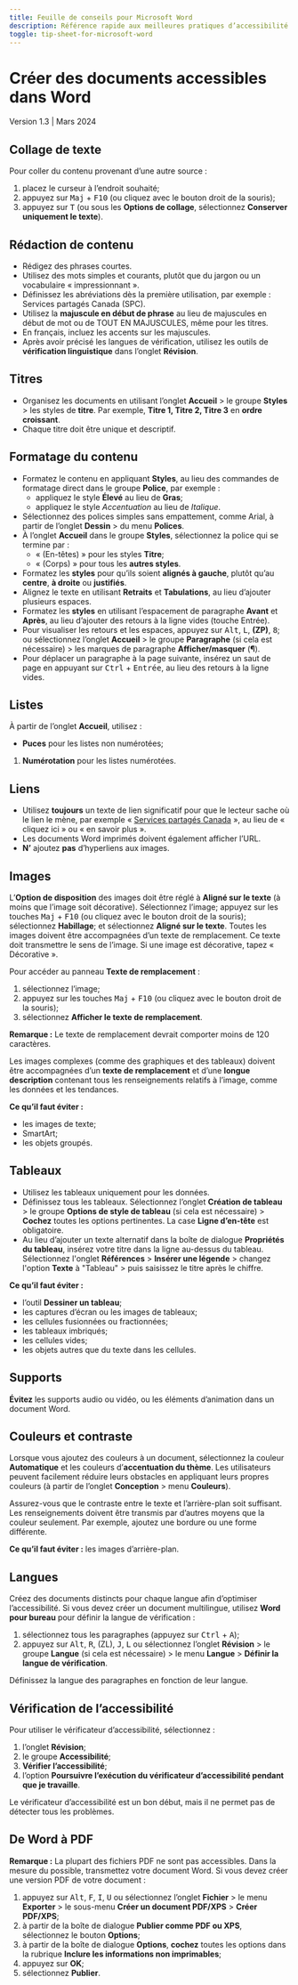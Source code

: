 ```yaml
---
title: Feuille de conseils pour Microsoft Word
description: Référence rapide aux meilleures pratiques d’accessibilité pour les documents Word. Feuille de conseils pour Microsoft Word.
toggle: tip-sheet-for-microsoft-word
---
```


# Créer des documents accessibles dans Word
Version 1.3 | Mars 2024

## Collage de texte
Pour coller du contenu provenant d’une autre source :
1.	placez le curseur à l’endroit souhaité;
2.	appuyez sur <kbd>Maj</kbd> + <kbd>F10</kbd> (ou cliquez avec le bouton droit de la souris);
3.	appuyez sur <kbd>T</kbd> (ou sous les **Options de collage**, sélectionnez **Conserver uniquement le texte**).

## Rédaction de contenu
-	Rédigez des phrases courtes.
-	Utilisez des mots simples et courants, plutôt que du jargon ou un vocabulaire « impressionnant ».
-	Définissez les abréviations dès la première utilisation, par exemple : Services partagés Canada (SPC).
-	Utilisez la **majuscule en début de phrase** au lieu de majuscules en début de mot ou de TOUT EN MAJUSCULES, même pour les titres.
-	En français, incluez les accents sur les majuscules.
-	Après avoir précisé les langues de vérification, utilisez les outils de **vérification linguistique** dans l’onglet **Révision**.

## Titres
-	Organisez les documents en utilisant l’onglet **Accueil** > le groupe **Styles** > les styles de **titre**. Par exemple, **Titre 1, Titre 2, Titre 3** en **ordre croissant**.
-	Chaque titre doit être unique et descriptif.

## Formatage du contenu
-	Formatez le contenu en appliquant **Styles**, au lieu des commandes de formatage direct dans le groupe **Police**, par exemple :
    -	appliquez le style **Élevé** au lieu de **Gras**;
    -	appliquez le style *Accentuation* au lieu de *Italique*.
-	Sélectionnez des polices simples sans empattement, comme Arial, à partir de l’onglet **Dessin** > du menu **Polices**.
-	À l’onglet **Accueil** dans le groupe **Styles**, sélectionnez la police qui se termine par :
    -	« (En-têtes) » pour les styles **Titre**;
    -	« (Corps) » pour tous les **autres styles**.
-	Formatez les **styles** pour qu’ils soient **alignés à gauche**, plutôt qu’au **centre**, **à droite** ou **justifiés**.
-	Alignez le texte en utilisant **Retraits** et **Tabulations**, au lieu d’ajouter plusieurs espaces.
-	Formatez les **styles** en utilisant l’espacement de paragraphe **Avant** et **Après**, au lieu d’ajouter des retours à la ligne vides (touche Entrée).
-	Pour visualiser les retours et les espaces, appuyez sur <kbd>Alt</kbd>, <kbd>L</kbd>, **(ZP)**, <kbd>8</kbd>; ou sélectionnez l’onglet **Accueil** > le groupe **Paragraphe** (si cela est nécessaire) > les marques de paragraphe **Afficher/masquer** (**¶**).
-	Pour déplacer un paragraphe à la page suivante, insérez un saut de page en appuyant sur <kbd>Ctrl</kbd> + <kbd>Entrée</kbd>, au lieu des retours à la ligne vides.

## Listes
À partir de l’onglet **Accueil**, utilisez :
-	**Puces** pour les listes non numérotées;
1.	**Numérotation** pour les listes numérotées.

## Liens
-	Utilisez **toujours** un texte de lien significatif pour que le lecteur sache où le lien le mène, par exemple « <u>Services partagés Canada</u> », au lieu de « cliquez ici » ou « en savoir plus ».
-	Les documents Word imprimés doivent également afficher l’URL.
-	**N’** ajoutez **pas** d’hyperliens aux images.

## Images
L’**Option de disposition** des images doit être réglé à **Aligné sur le texte** (à moins que l’image soit décorative). Sélectionnez l’image; appuyez sur les touches <kbd>Maj</kbd> + <kbd>F10</kbd> (ou cliquez avec le bouton droit de la souris); sélectionnez **Habillage**; et sélectionnez **Aligné sur le texte**.
Toutes les images doivent être accompagnées d’un texte de remplacement. Ce texte doit transmettre le sens de l’image. Si une image est décorative, tapez « Décorative ».

Pour accéder au panneau **Texte de remplacement** :
1.	sélectionnez l’image;
2.	appuyez sur les touches <kbd>Maj</kbd> + <kbd>F10</kbd> (ou cliquez avec le bouton droit de la souris);
3.	sélectionnez **Afficher le texte de remplacement**.

**Remarque :** Le texte de remplacement devrait comporter moins de 120 caractères.

Les images complexes (comme des graphiques et des tableaux) doivent être accompagnées d’un **texte de remplacement** et d’une **longue description** contenant tous les renseignements relatifs à l’image, comme les données et les tendances.

**Ce qu’il faut éviter :**
-	les images de texte;
-	SmartArt;
-	les objets groupés.

## Tableaux
-	Utilisez les tableaux uniquement pour les données.
-	Définissez tous les tableaux. Sélectionnez l’onglet **Création de tableau** > le groupe **Options de style de tableau** (si cela est nécessaire) > **Cochez** toutes les options pertinentes. La case **Ligne d’en-tête** est obligatoire.
-	Au lieu d’ajouter un texte alternatif dans la boîte de dialogue **Propriétés du tableau**, insérez votre titre dans la ligne au-dessus du tableau. Sélectionnez l'onglet **Références** > **Insérer une légende** > changez l'option **Texte** à "Tableau" > puis saisissez le titre après le chiffre.

**Ce qu’il faut éviter :**
-	l’outil **Dessiner un tableau**;
-	les captures d’écran ou les images de tableaux;
-	les cellules fusionnées ou fractionnées;
-	les tableaux imbriqués;
-	les cellules vides;
-	les objets autres que du texte dans les cellules.

## Supports
**Évitez** les supports audio ou vidéo, ou les éléments d’animation dans un document Word.

## Couleurs et contraste
Lorsque vous ajoutez des couleurs à un document, sélectionnez la couleur **Automatique** et les couleurs d’**accentuation du thème**. Les utilisateurs peuvent facilement réduire leurs obstacles en appliquant leurs propres couleurs (à partir de l’onglet **Conception** > menu **Couleurs**).

Assurez-vous que le contraste entre le texte et l’arrière-plan soit suffisant.
Les renseignements doivent être transmis par d’autres moyens que la couleur seulement. Par exemple, ajoutez une bordure ou une forme différente.

**Ce qu’il faut éviter :**
les images d’arrière-plan.

## Langues
Créez des documents distincts pour chaque langue afin d’optimiser l’accessibilité. Si vous devez créer un document multilingue, utilisez **Word pour bureau** pour définir la langue de vérification :
1.	sélectionnez tous les paragraphes (appuyez sur <kbd>Ctrl</kbd> + <kbd>A</kbd>);
2.	appuyez sur <kbd>Alt</kbd>, <kbd>R</kbd>, (ZL), <kbd>J</kbd>, <kbd>L</kbd> ou
sélectionnez l’onglet **Révision** > le groupe **Langue** (si cela est nécessaire) > le menu **Langue** > **Définir la langue de vérification**.

Définissez la langue des paragraphes en fonction de leur langue.

## Vérification de l’accessibilité
Pour utiliser le vérificateur d’accessibilité, sélectionnez :
1.	l’onglet **Révision**;
2.	le groupe **Accessibilité**;
3.	**Vérifier l’accessibilité**;
4.	l’option **Poursuivre l’exécution du vérificateur d’accessibilité pendant que je travaille**.

Le vérificateur d’accessibilité est un bon début, mais il ne permet pas de détecter tous les problèmes.

## De Word à PDF
**Remarque :** La plupart des fichiers PDF ne sont pas accessibles. Dans la mesure du possible, transmettez votre document Word. Si vous devez créer une version PDF de votre document :
1.	appuyez sur <kbd>Alt</kbd>, <kbd>F</kbd>, <kbd>I</kbd>, <kbd>U</kbd> ou    sélectionnez l’onglet **Fichier** > le menu **Exporter** > le sous-menu **Créer un document PDF/XPS** > **Créer PDF/XPS**;
2.	à partir de la boîte de dialogue **Publier comme PDF ou XPS**, sélectionnez le bouton **Options**;
3.	à partir de la boîte de dialogue **Options**, **cochez** toutes les options dans la rubrique **Inclure les informations non imprimables**;
4.	appuyez sur **OK**;
5.	sélectionnez **Publier**.
